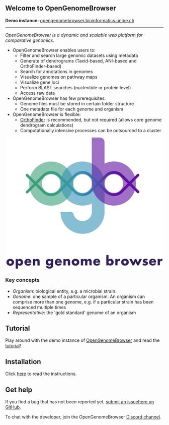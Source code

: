 <link rel="shortcut icon" type="image/svg+xml" href="/opengenomebrowser/favicon.svg">

## Welcome to OpenGenomeBrowser 
 
**Demo instance:** [opengenomebrowser.bioinformatics.unibe.ch](https://opengenomebrowser.bioinformatics.unibe.ch/)

<hr>

_OpenGenomeBrowser is a dynamic and scalable web platform for comparative genomics._

  - OpenGenomeBrowser enables users to:
    - Filter and search large genomic datasets using metadata
    - Generate of dendrograms (Taxid-based, ANI-based and OrthoFinder-based)
    - Search for annotations in genomes
    - Visualize genomes on pathway maps
    - Visualize gene loci
    - Perform BLAST searches (nucleotide or protein level)
    - Access raw data 
  - OpenGenomeBrowser has few prerequisites:
    - Genome files must be stored in certain folder structure
    - One metadata file for each genome and organism
  - OpenGenomeBrowser is flexible:
    - [OrthoFinder](https://github.com/davidemms/OrthoFinder) is recommended, but not required (allows core genome dendrogram calculations)
    - Computationally intensive processes can be outsourced to a cluster

<div align="center">
<img src="https://raw.githubusercontent.com/opengenomebrowser/opengenomebrowser/master/website/static/global/customicons/ogb-full.svg"  width="500px">
</div>


### Key concepts

  - _Organism_: biological entity, e.g. a microbial strain. 
  - _Genome_: one sample of a particular organism. An organism can comprise more than one genome, e.g. if a particular strain has been sequenced multiple times   
  - _Representative_: the 'gold standard' genome of an organism


## Tutorial

Play around with the demo instance of [OpenGenomeBrowser](opengenomebrowser.bioinformatics.unibe.ch/) and read the [tutorial](/tutorial.md)!


## Installation

Click [here](/installation.md) to read the instructions.


## Get help

If you find a bug that has not been reported yet, [submit an issuehere on GitHub](https://github.com/opengenomebrowser/opengenomebrowser/issues).

To chat with the developer, join the OpenGenomeBrowser [Discord channel](https://discord.gg/mDm4fqf).
